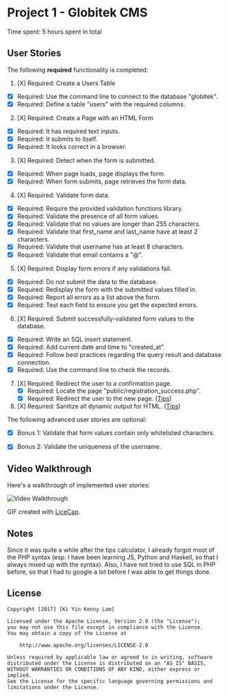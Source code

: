 # Project 1 - Globitek CMS

Time spent: 5 hours spent in total

## User Stories

The following **required** functionality is completed:

1. [X]  Required: Create a Users Table
  * [X]  Required: Use the command line to connect to the database "globitek".
  * [X]  Required: Define a table "users" with the required columns.

2. [X]  Required: Create a Page with an HTML Form
  * [X]  Required: It has required text inputs.
  * [X]  Required: It submits to itself.
  * [X]  Required: It looks correct in a browser.
  
3. [X]  Required: Detect when the form is submitted.
  * [X]  Required: When page loads, page displays the form.
  * [X]  Required: When form submits, page retrieves the form data.

4. [X]  Required: Validate form data.
  * [X]  Required: Require the provided validation functions library.
  * [X]  Required: Validate the presence of all form values.
  * [X]  Required: Validate that no values are longer than 255 characters.
  * [X]  Required: Validate that first\_name and last\_name have at least 2 characters.
  * [X]  Required: Validate that username has at least 8 characters.
  * [X]  Required: Validate that email contains a "@".

5. [X]  Required: Display form errors if any validations fail.
  * [X]  Required: Do not submit the data to the database.
  * [X]  Required: Redisplay the form with the submitted values filled in.
  * [X]  Required: Report all errors as a list above the form.
  * [X]  Required: Test each field to ensure you get the expected errors.

6. [X]  Required: Submit successfully-validated form values to the database.
  * [X]  Required: Write an SQL insert statement.
  * [X]  Required: Add current date and time to "created\_at".
  * [X]  Required: Follow best practices regarding the query result and database connection.
  * [X]  Required: Use the command line to check the records.

7. [X]  Required: Redirect the user to a confirmation page.
    * [X]  Required: Locate the page "public/registration\_success.php".
    * [X]  Required: Redirect the user to the new page. ([Tips](#!hints))

8. [X]  Required: Sanitize all dynamic output for HTML. ([Tips](#!hints))


The following advanced user stories are optional:

* [X]  Bonus 1: Validate that form values contain only whitelisted characters.

* [X]  Bonus 2: Validate the uniqueness of the username.


## Video Walkthrough

Here's a walkthrough of implemented user stories:

<img src='http://imgur.com/AYY56KO' title='Video Walkthrough' width='' alt='Video Walkthrough' />

GIF created with [LiceCap](http://www.cockos.com/licecap/).

## Notes

Since it was quite a while after the tips calculator, I already forgot most of the PHP syntax (esp. I have
been learning JS, Python and Haskell, so that I always mixed up with the syntax). Also, I have not tried to 
use SQL in PHP before, so that I had to google a lot before I was able to get things done.

## License

    Copyright [2017] [Ki Yin Kenny Lam]

    Licensed under the Apache License, Version 2.0 (the "License");
    you may not use this file except in compliance with the License.
    You may obtain a copy of the License at

        http://www.apache.org/licenses/LICENSE-2.0

    Unless required by applicable law or agreed to in writing, software
    distributed under the License is distributed on an "AS IS" BASIS,
    WITHOUT WARRANTIES OR CONDITIONS OF ANY KIND, either express or implied.
    See the License for the specific language governing permissions and
    limitations under the License.
